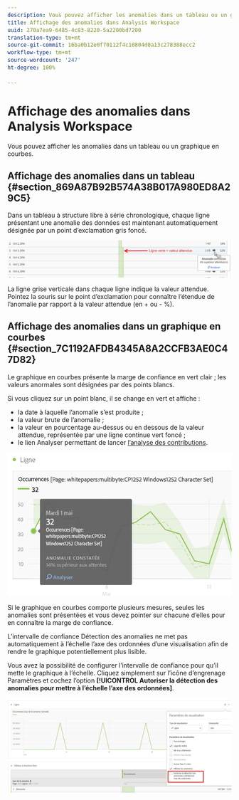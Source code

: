 ```yaml
---
description: Vous pouvez afficher les anomalies dans un tableau ou un graphique en courbes.
title: Affichage des anomalies dans Analysis Workspace
uuid: 270a7ea9-6485-4c83-8220-5a2200bd7200
translation-type: tm+mt
source-git-commit: 16ba0b12e0f70112f4c10804d0a13c278388ecc2
workflow-type: tm+mt
source-wordcount: '247'
ht-degree: 100%

---
```



# Affichage des anomalies dans Analysis Workspace

Vous pouvez afficher les anomalies dans un tableau ou un graphique en courbes.

## Affichage des anomalies dans un tableau {#section_869A87B92B574A38B017A980ED8A29C5}

Dans un tableau à structure libre à série chronologique, chaque ligne présentant une anomalie des données est maintenant automatiquement désignée par un point d’exclamation gris foncé.

![](assets/anomaly_detected.png)

La ligne grise verticale dans chaque ligne indique la valeur attendue. Pointez la souris sur le point d’exclamation pour connaître l’étendue de l’anomalie par rapport à la valeur attendue (en + ou - %).

## Affichage des anomalies dans un graphique en courbes {#section_7C1192AFDB4345A8A2CCFB3AE0C47D82}

Le graphique en courbes présente la marge de confiance en vert clair ; les valeurs anormales sont désignées par des points blancs.

Si vous cliquez sur un point blanc, il se change en vert et affiche :

* la date à laquelle l’anomalie s’est produite ;
* la valeur brute de l’anomalie ;
* la valeur en pourcentage au-dessus ou en dessous de la valeur attendue, représentée par une ligne continue vert foncé ;
* le lien Analyser permettant de lancer [l’analyse des contributions](/help/analyze/analysis-workspace/virtual-analyst/contribution-analysis/ca-tokens.md).

![](assets/anomaly_linechart.png)

Si le graphique en courbes comporte plusieurs mesures, seules les anomalies sont présentées et vous devez pointer sur chacune d’elles pour en connaître la marge de confiance.

L’intervalle de confiance Détection des anomalies ne met pas automatiquement à l’échelle l’axe des ordonnées d’une visualisation afin de rendre le graphique potentiellement plus lisible.

Vous avez la possibilité de configurer l’intervalle de confiance pour qu’il mette le graphique à l’échelle. Cliquez simplement sur l’icône d’engrenage Paramètres et cochez l’option **[!UICONTROL Autoriser la détection des anomalies pour mettre à l’échelle l’axe des ordonnées]**.

![](assets/scale-y-axis.png)

